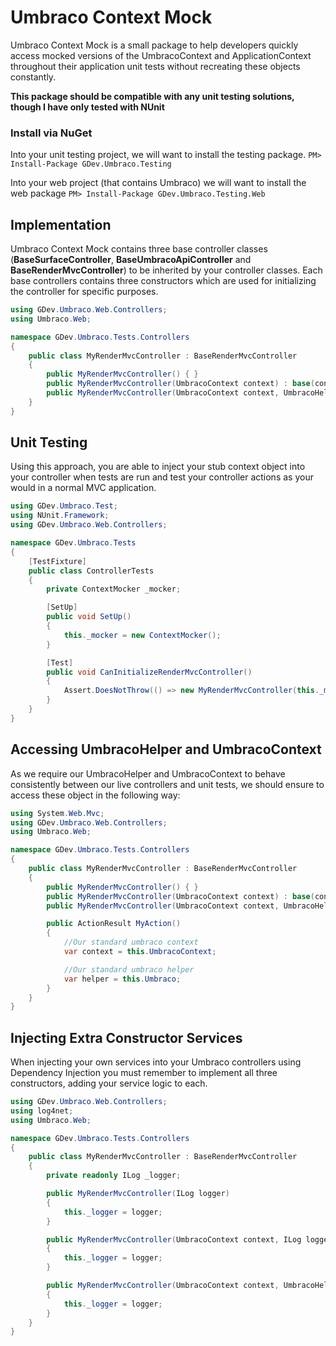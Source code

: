 # Umbraco Context Mock
Umbraco Context Mock is a small package to help developers quickly access mocked versions of the UmbracoContext and ApplicationContext throughout their application unit tests without recreating these objects constantly.

**This package should be compatible with any unit testing solutions, though I have only tested with NUnit**

### Install via NuGet
Into your unit testing project, we will want to install the testing package.
`PM> Install-Package GDev.Umbraco.Testing`

Into your web project (that contains Umbraco) we will want to install the web package
`PM> Install-Package GDev.Umbraco.Testing.Web`

## Implementation
Umbraco Context Mock contains three base controller classes (**BaseSurfaceController**, **BaseUmbracoApiController** and **BaseRenderMvcController**) to be inherited by your controller classes. Each base controllers contains three constructors which are used for initializing the controller for specific purposes.

```C#
using GDev.Umbraco.Web.Controllers;
using Umbraco.Web;

namespace GDev.Umbraco.Tests.Controllers
{
    public class MyRenderMvcController : BaseRenderMvcController
    {
        public MyRenderMvcController() { }
        public MyRenderMvcController(UmbracoContext context) : base(context) { }
        public MyRenderMvcController(UmbracoContext context, UmbracoHelper helper) : base(context, helper) { }
    }
}
```

## Unit Testing
Using this approach, you are able to inject your stub context object into your controller when tests are run and test your controller actions as your would in a normal MVC application.

```C#
using GDev.Umbraco.Test;
using NUnit.Framework;
using GDev.Umbraco.Web.Controllers;

namespace GDev.Umbraco.Tests
{
    [TestFixture]
    public class ControllerTests
    {
        private ContextMocker _mocker;

        [SetUp]
        public void SetUp()
        {
            this._mocker = new ContextMocker();
        }

        [Test]
        public void CanInitializeRenderMvcController()
        {
            Assert.DoesNotThrow(() => new MyRenderMvcController(this._mocker.UmbracoContextMock));
        }
    }
}
```

## Accessing UmbracoHelper and UmbracoContext
As we require our UmbracoHelper and UmbracoContext to behave consistently between our live controllers and unit tests, we should ensure to access these object in the following way:

```C#
using System.Web.Mvc;
using GDev.Umbraco.Web.Controllers;
using Umbraco.Web;

namespace GDev.Umbraco.Tests.Controllers
{
    public class MyRenderMvcController : BaseRenderMvcController
    {
        public MyRenderMvcController() { }
        public MyRenderMvcController(UmbracoContext context) : base(context) { }
        public MyRenderMvcController(UmbracoContext context, UmbracoHelper helper) : base(context, helper) { }

        public ActionResult MyAction()
        {
            //Our standard umbraco context
            var context = this.UmbracoContext;

            //Our standard umbraco helper
            var helper = this.Umbraco;
        }
    }
}

```

## Injecting Extra Constructor Services
When injecting your own services into your Umbraco controllers using Dependency Injection you must remember to implement all three constructors, adding your service logic to each.

```C#
using GDev.Umbraco.Web.Controllers;
using log4net;
using Umbraco.Web;

namespace GDev.Umbraco.Tests.Controllers
{
    public class MyRenderMvcController : BaseRenderMvcController
    {
        private readonly ILog _logger;

        public MyRenderMvcController(ILog logger)
        {
            this._logger = logger;
        }

        public MyRenderMvcController(UmbracoContext context, ILog logger) : base(context)
        {
            this._logger = logger;
        }

        public MyRenderMvcController(UmbracoContext context, UmbracoHelper helper, ILog logger) : base(context, helper)
        {
            this._logger = logger;
        }
    }
}
```
